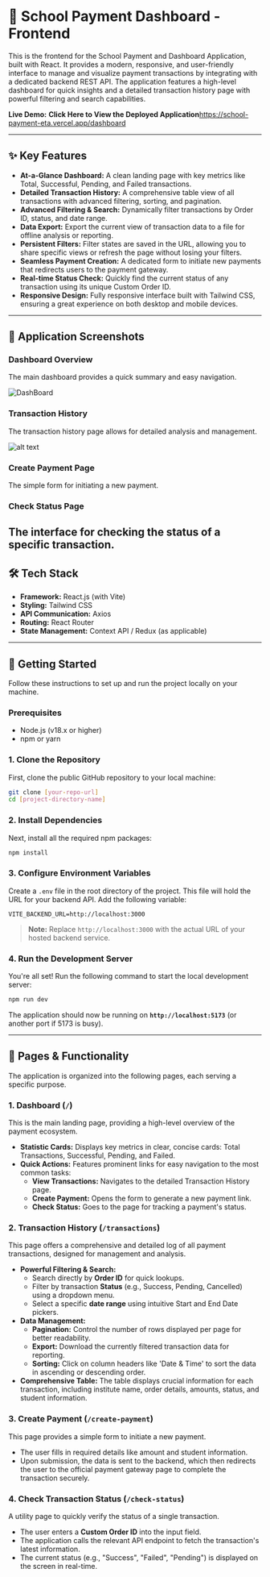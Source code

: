 
# 🏫 School Payment Dashboard - Frontend

This is the frontend for the School Payment and Dashboard Application, built with React. It provides a modern, responsive, and user-friendly interface to manage and visualize payment transactions by integrating with a dedicated backend REST API. The application features a high-level dashboard for quick insights and a detailed transaction history page with powerful filtering and search capabilities.

**Live Demo:** **Click Here to View the Deployed Application**https://school-payment-eta.vercel.app/dashboard

-----

## ✨ Key Features

  * **At-a-Glance Dashboard:** A clean landing page with key metrics like Total, Successful, Pending, and Failed transactions.
  * **Detailed Transaction History:** A comprehensive table view of all transactions with advanced filtering, sorting, and pagination.
  * **Advanced Filtering & Search:** Dynamically filter transactions by Order ID, status, and date range.
  * **Data Export:** Export the current view of transaction data to a file for offline analysis or reporting.
  * **Persistent Filters:** Filter states are saved in the URL, allowing you to share specific views or refresh the page without losing your filters.
  * **Seamless Payment Creation:** A dedicated form to initiate new payments that redirects users to the payment gateway.
  * **Real-time Status Check:** Quickly find the current status of any transaction using its unique Custom Order ID.
  * **Responsive Design:** Fully responsive interface built with Tailwind CSS, ensuring a great experience on both desktop and mobile devices.

-----

## 📸 Application Screenshots

### Dashboard Overview

The main dashboard provides a quick summary and easy navigation.

![DashBoard](image.png)

### Transaction History

The transaction history page allows for detailed analysis and management.

![alt text](image-1.png)
### Create Payment Page
The simple form for initiating a new payment.


### Check Status Page
The interface for checking the status of a specific transaction.
-----

## 🛠️ Tech Stack

  * **Framework:** React.js (with Vite)
  * **Styling:** Tailwind CSS
  * **API Communication:** Axios
  * **Routing:** React Router
  * **State Management:** Context API / Redux (as applicable)

-----

## 🚀 Getting Started

Follow these instructions to set up and run the project locally on your machine.

### Prerequisites

  * Node.js (v18.x or higher)
  * npm or yarn

### 1\. Clone the Repository

First, clone the public GitHub repository to your local machine:

```bash
git clone [your-repo-url]
cd [project-directory-name]
```

### 2\. Install Dependencies

Next, install all the required npm packages:

```bash
npm install
```

### 3\. Configure Environment Variables

Create a `.env` file in the root directory of the project. This file will hold the URL for your backend API. Add the following variable:

```
VITE_BACKEND_URL=http://localhost:3000
```

> **Note:** Replace `http://localhost:3000` with the actual URL of your hosted backend service.

### 4\. Run the Development Server

You're all set\! Run the following command to start the local development server:

```bash
npm run dev
```

The application should now be running on **`http://localhost:5173`** (or another port if 5173 is busy).

-----

## 📖 Pages & Functionality

The application is organized into the following pages, each serving a specific purpose.

### 1\. Dashboard (`/`)

This is the main landing page, providing a high-level overview of the payment ecosystem.

  * **Statistic Cards:** Displays key metrics in clear, concise cards: Total Transactions, Successful, Pending, and Failed.
  * **Quick Actions:** Features prominent links for easy navigation to the most common tasks:
      * **View Transactions:** Navigates to the detailed Transaction History page.
      * **Create Payment:** Opens the form to generate a new payment link.
      * **Check Status:** Goes to the page for tracking a payment's status.

### 2\. Transaction History (`/transactions`)

This page offers a comprehensive and detailed log of all payment transactions, designed for management and analysis.

  * **Powerful Filtering & Search:**
      * Search directly by **Order ID** for quick lookups.
      * Filter by transaction **Status** (e.g., Success, Pending, Cancelled) using a dropdown menu.
      * Select a specific **date range** using intuitive Start and End Date pickers.
  * **Data Management:**
      * **Pagination:** Control the number of rows displayed per page for better readability.
      * **Export:** Download the currently filtered transaction data for reporting.
      * **Sorting:** Click on column headers like 'Date & Time' to sort the data in ascending or descending order.
  * **Comprehensive Table:** The table displays crucial information for each transaction, including institute name, order details, amounts, status, and student information.

### 3\. Create Payment (`/create-payment`)

This page provides a simple form to initiate a new payment.

  * The user fills in required details like amount and student information.
  * Upon submission, the data is sent to the backend, which then redirects the user to the official payment gateway page to complete the transaction securely.

### 4\. Check Transaction Status (`/check-status`)

A utility page to quickly verify the status of a single transaction.

  * The user enters a **Custom Order ID** into the input field.
  * The application calls the relevant API endpoint to fetch the transaction's latest information.
  * The current status (e.g., "Success", "Failed", "Pending") is displayed on the screen in real-time.
